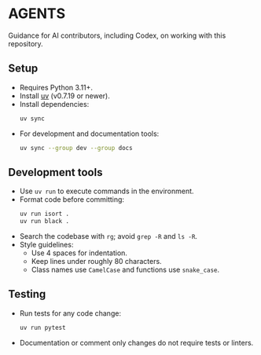 # AGENTS

Guidance for AI contributors, including Codex, on working with this repository.

## Setup

- Requires Python 3.11+.
- Install [uv](https://docs.astral.sh/uv/) (v0.7.19 or newer).
- Install dependencies:
  ```bash
  uv sync
  ```
- For development and documentation tools:
  ```bash
  uv sync --group dev --group docs
  ```

## Development tools

- Use `uv run` to execute commands in the environment.
- Format code before committing:
  ```bash
  uv run isort .
  uv run black .
  ```
- Search the codebase with `rg`; avoid `grep -R` and `ls -R`.
- Style guidelines:
  - Use 4 spaces for indentation.
  - Keep lines under roughly 80 characters.
  - Class names use `CamelCase` and functions use `snake_case`.

## Testing

- Run tests for any code change:
  ```bash
  uv run pytest
  ```
- Documentation or comment only changes do not require tests or linters.

